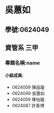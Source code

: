 # 吳蕙如
## 學號:0624049
## 資管系 三甲
### 專題名稱:name
#### 小組成員:
* 0624009 陳品璇
* 0624049 吳蕙如
* 0624059 陳怡璇
* 0624087 許善博
